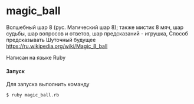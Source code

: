 # magic_ball

Волшебный шар 8 (рус. Магический шар 8); также мистик 8 мяч, шар судьбы, шар вопросов и ответов, шар предсказаний - игрушка, Способ предсказывать Шуточный будущее https://ru.wikipedia.org/wiki/Magic_8_ball

Написан на языке Ruby

#### Запуск

Для запуска выполнить команду 

```
$ ruby magic_ball.rb
